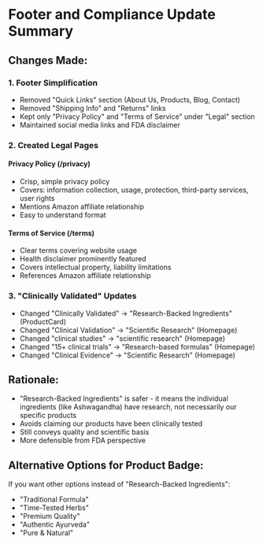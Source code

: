 # Footer and Compliance Update Summary

## Changes Made:

### 1. Footer Simplification
- Removed "Quick Links" section (About Us, Products, Blog, Contact)
- Removed "Shipping Info" and "Returns" links
- Kept only "Privacy Policy" and "Terms of Service" under "Legal" section
- Maintained social media links and FDA disclaimer

### 2. Created Legal Pages

#### Privacy Policy (/privacy)
- Crisp, simple privacy policy
- Covers: information collection, usage, protection, third-party services, user rights
- Mentions Amazon affiliate relationship
- Easy to understand format

#### Terms of Service (/terms)
- Clear terms covering website usage
- Health disclaimer prominently featured
- Covers intellectual property, liability limitations
- References Amazon affiliate relationship

### 3. "Clinically Validated" Updates
- Changed "Clinically Validated" → "Research-Backed Ingredients" (ProductCard)
- Changed "Clinical Validation" → "Scientific Research" (Homepage)
- Changed "clinical studies" → "scientific research" (Homepage)
- Changed "15+ clinical trials" → "Research-based formulas" (Homepage)
- Changed "Clinical Evidence" → "Scientific Research" (Homepage)

## Rationale:
- "Research-Backed Ingredients" is safer - it means the individual ingredients (like Ashwagandha) have research, not necessarily our specific products
- Avoids claiming our products have been clinically tested
- Still conveys quality and scientific basis
- More defensible from FDA perspective

## Alternative Options for Product Badge:
If you want other options instead of "Research-Backed Ingredients":
- "Traditional Formula"
- "Time-Tested Herbs"
- "Premium Quality"
- "Authentic Ayurveda"
- "Pure & Natural"